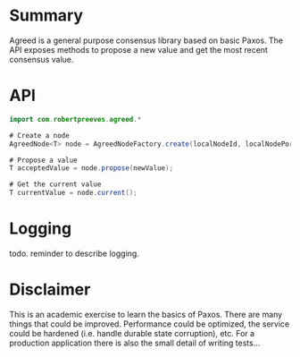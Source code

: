 # Summary

Agreed is a general purpose consensus library based on basic Paxos. The API exposes methods to 
propose a new value and get the most recent consensus value.

# API

```java
import com.robertpreeves.agreed.*

# Create a node
AgreedNode<T> node = AgreedNodeFactory.create(localNodeId, localNodePort, Set<Url> otherNodes);

# Propose a value
T acceptedValue = node.propose(newValue);

# Get the current value
T currentValue = node.current();  
```

# Logging

todo. reminder to describe logging.

# Disclaimer

This is an academic exercise to learn the basics of Paxos. There are many things that could be improved. Performance could be optimized, the service could be hardened (i.e. handle durable state corruption), etc. For a production 
application there is also the small detail of writing tests...
